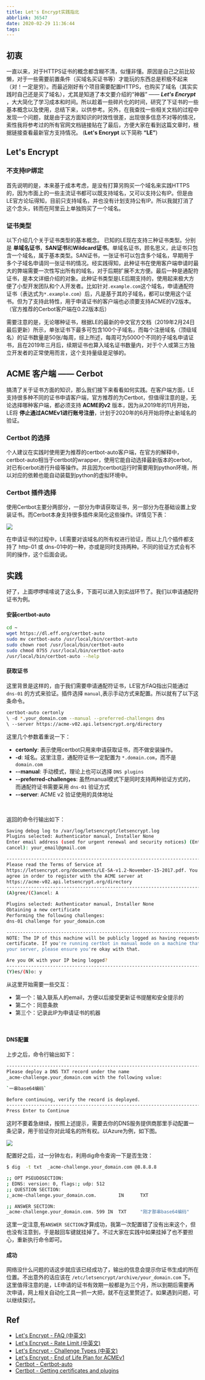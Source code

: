 ```yaml
---
title: Let's Encrypt实践指北
abbrlink: 36547
date: 2020-02-29 11:36:44
tags:
---
```


## 初衷
一直以来，对于HTTPS证书的概念都含糊不清，似懂非懂。原因是自己之前比较懒，对于一些需要前置条件（买域名买证书等）才能玩的东西总是积极不起来（对！一定是穷）。而最近刚好有个项目需要配置HTTPS，也购买了域名（其实实践时自己还是买了域名），尤其是知道了本文要介绍的“神器” —— ***Let's Encrypt*** ，大大简化了学习成本和时间。所以趁着一些碎片化的时间，研究了下证书的一些基本概念以及使用，总结下来，以供参考。另外，在我查找一些相关文档的过程中发现一个问题，就是由于这方面知识的时效性很差，出现很多信息不对等的情况，索性我将参考过的所有官网文档链接贴在了最后，方便大家在看到这篇文章时，根据链接查看最新官方支持情况。
(**Let's Encrypt** 以下简称 **“LE”**)

<!--more-->

## Let's Encrypt

### 不支持IP绑定
首先说明的是，本来基于成本考虑，是没有打算另购买一个域名来实践HTTPS的，因为市面上的一些主流证书都可以既支持域名，又可以支持公有IP。但是由LE官方论坛得知，目前只支持域名，并也没有计划支持公有IP。所以我就打消了这个念头，转而在阿里云上单独购买了一个域名。

### 证书类型
以下介绍几个关于证书类型的基本概念。
已知的LE现在支持三种证书类型。分别是 **单域名证书**，**SAN证书**和**Wildcard证书**。单域名证书，顾名思义，此证书只包含一个域名，属于基本类型。SAN证书，一张证书可以包含多个域名，早期用于多个子域名申请同一张证书的情况。经实践得知，此种证书在使用客户端申请时最大的弊端需要一次性写出所有的域名，对于后期扩展不太方便。最后一种是通配符证书，是本文详细介绍的对象。此种证书类型是LE后期支持的，使用起来极大方便了小型开发团队和个人开发者。比如针对`.example.com`这个域名，申请通配符证书（表达式为`*.example.com`）后，凡是基于其的子域名，都可以使用这个证书。但为了支持此特性，用于申请证书的客户端也必须要支持ACME的V2版本。（官方推荐的Cerbot客户端在0.22版本后）

需要注意的是，无论哪种证书，根据LE的最新的中文官方文档（2019年2月24日最后更新）所示，单张证书下最多可包含100个子域名，而每个注册域名（顶级域名）的证书数量是50张/每周，综上所述，每周可为5000个不同的子域名申请证书，且在2019年三月后，续期证书也算入域名证书数量内，对于个人或第三方独立开发者的正常使用而言，这个支持量级是足够的。

## ACME 客户端 —— Cerbot
搞清了关于证书方面的知识，那么我们接下来看看如何实践。在客户端方面，LE支持很多种不同的证书申请客户端，官方推荐的为Certbot，但值得注意的是，无论选择哪种客户端，都必须支持 **ACME的v2** 版本，因为从2019年的11月开始，LE将 **停止通过ACMEv1进行账号注册**，计划于2020年的6月开始将停止新域名的验证。

### Certbot 的选择
个人建议在实践时使用更为推荐的certbot-auto客户端，在官方的解释中，certbot-auto相当于certbot的wrapper，使用它能自动选择最新版本的cerbot，对已有cerbot进行升级等操作。并且因为certbot运行时需要用到python环境，所以对应的依赖也能自动装载到python的虚拟环境中。

### Certbot 插件选择
使用Certbot主要分两部分，一部分为申请获取证书，另一部分为在基础设置上安装证书。而Cerbot本身支持很多插件来简化这些操作。详情见下表：

![](https://poseiden-blog.oss-cn-beijing.aliyuncs.com/WX20200301-190205%402x.png)

在申请证书的过程中，LE需要对该域名的所有权进行验证，而以上几个插件都支持了 http-01 或 dns-01中的一种，亦或是同时支持两种。不同的验证方式会有不同的操作，这个后面会说。

## 实践

好了，上面啰啰嗦嗦说了这么多，下面可以进入到实战环节了。我们以申请通配符证书为例。

#### 安装certbot-auto
```bash 
cd ~
wget https://dl.eff.org/certbot-auto
sudo mv certbot-auto /usr/local/bin/certbot-auto
sudo chown root /usr/local/bin/certbot-auto
sudo chmod 0755 /usr/local/bin/certbot-auto
/usr/local/bin/certbot-auto --help
```

#### 获取证书
这里背景是这样的，由于我们需要申请通配符证书，LE官方FAQ指出只能通过 `dns-01` 的方式来验证。插件选择 `manual`,表示手动方式来配置。所以就有了以下这条命令。
```bash
certbot-auto certonly  
\ -d *.your_domain.com --manual --preferred-challenges dns 
\ --server https://acme-v02.api.letsencrypt.org/directory
```
    
这里几个参数着重说一下：
- **certonly**: 表示使用certbot只用来申请获取证书，而不做安装操作。
- **-d**: 域名。这里注意，通配符证书一定配置为 `*.domain.com`，而不是 `domain.com`
- **--manual**: 手动模式，理论上也可以选择 `DNS plugins`
- **--preferred-challenges**: 虽然manual模式下是同时支持两种验证方式的，而通配符证书需要采用 `dns-01` 验证方式
- **--server**: ACME v2 验证使用的具体地址

</br>

返回的命令行输出如下：
</br>

```bash
Saving debug log to /var/log/letsencrypt/letsencrypt.log
Plugins selected: Authenticator manual, Installer None
Enter email address (used for urgent renewal and security notices) (Enter 'c' to
cancel): your_email@gmail.com

-------------------------------------------------------------------------------
Please read the Terms of Service at
https://letsencrypt.org/documents/LE-SA-v1.2-November-15-2017.pdf. You must
agree in order to register with the ACME server at
https://acme-v02.api.letsencrypt.org/directory
-------------------------------------------------------------------------------
(A)gree/(C)ancel: A

Plugins selected: Authenticator manual, Installer None
Obtaining a new certificate
Performing the following challenges:
dns-01 challenge for your_domain.com

-------------------------------------------------------------------------------
NOTE: The IP of this machine will be publicly logged as having requested this
certificate. If you're running certbot in manual mode on a machine that is not
your server, please ensure you're okay with that.

Are you OK with your IP being logged?
-------------------------------------------------------------------------------
(Y)es/(N)o: y
```
从这里开始需要一些交互：
- 第一个：输入联系人的email，方便以后接受更新证书提醒和安全提示的
- 第二个：同意条款
- 第三个：记录此IP为申请证书的机器
</br>

#### DNS配置
上步之后，命令行输出如下：
```bash
-------------------------------------------------------------------------------
Please deploy a DNS TXT record under the name
_acme-challenge.your_domain.com with the following value:

`一串base64编码`

Before continuing, verify the record is deployed.
-------------------------------------------------------------------------------
Press Enter to Continue
```
这时不要着急继续，按照上述提示，需要去你的DNS服务提供商那里手动配置一条记录，用于验证你对此域名的所有权。以Azure为例，如下图。

![](https://poseiden-blog.oss-cn-beijing.aliyuncs.com/azure_dns.jpg)

配置好之后，过一分钟左右，利用dig命令查询一下是否生效：
```bash
$ dig  -t txt  _acme-challenge.your_domain.com @8.8.8.8    

;; OPT PSEUDOSECTION:
; EDNS: version: 0, flags:; udp: 512
;; QUESTION SECTION:
;_acme-challenge.your_domain.com.        IN      TXT

;; ANSWER SECTION:
_acme-challenge.your_domain.com. 599 IN  TXT     "刚才那串base64编码"
```
这里一定注意,有`ANSWER SECTION`才算成功，我第一次配置错了没有出来这个，但也没有注意到，于是敲回车键就挂掉了。不过大家在实践中如果挂掉了也不要担心，重新执行命令即可。
</br>

#### 成功
网络没什么问题的话这步就应该已经成功了，输出的信息会提示你证书生成的所在位置。不出意外的话应该在 `/etc/letsencrypt/archive/your_domain.com` 下。这里值得注意的是，LE申请的证书有效期一般都是为三个月，所以到期后需要再次申请，网上相关自动化工具一抓一大把，就不在这里赘述了。如果遇到问题，可以继续探讨。

## Ref
- [Let's Encrypt - FAQ (中英文)](https://letsencrypt.org/docs/faq/)
- [Let's Encrypt - Rate Limit (中英文)](https://letsencrypt.org/docs/rate-limits/)
- [Let's Encrypt - Challenge Types (中英文)](https://letsencrypt.org/docs/challenge-types/)
- [Let's Encrypt - End of Life Plan for ACMEv1](https://community.letsencrypt.org/t/end-of-life-plan-for-acmev1/88430)
- [Certbot - Certbot-auto](https://certbot.eff.org/docs/install.html#certbot-auto)
- [Certbot - Getting certificates and plugins](https://certbot.eff.org/docs/using.html#getting-certificates-and-choosing-plugins)

